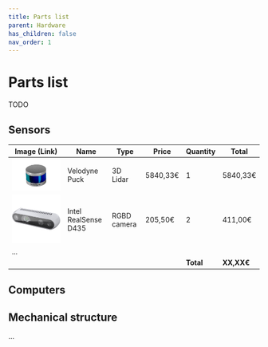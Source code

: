 ```yaml
---
title: Parts list
parent: Hardware
has_children: false
nav_order: 1
---
```

# Parts list
TODO
## Sensors

| Image (Link)    | Name     | Type  | Price   | Quantity | Total |
| ----     | ----     | ----- | ------- | ----------- |----|
|[<img src="parts_imgs/velodyne.png">](https://velodynelidar.com/products/puck/)|Velodyne Puck|3D Lidar| 5840,33€|1|5840,33€|
|[<img src="parts_imgs/realsense.jpg">](https://www.intelrealsense.com/depth-camera-d435/)|Intel RealSense D435   |RGBD camera   |   205,50€|   2|   411,00€|
|...   |   |   |   |   |   |
|   |   |   |   |**Total**   |**XX,XX€**   |

## Computers

## Mechanical structure

...
